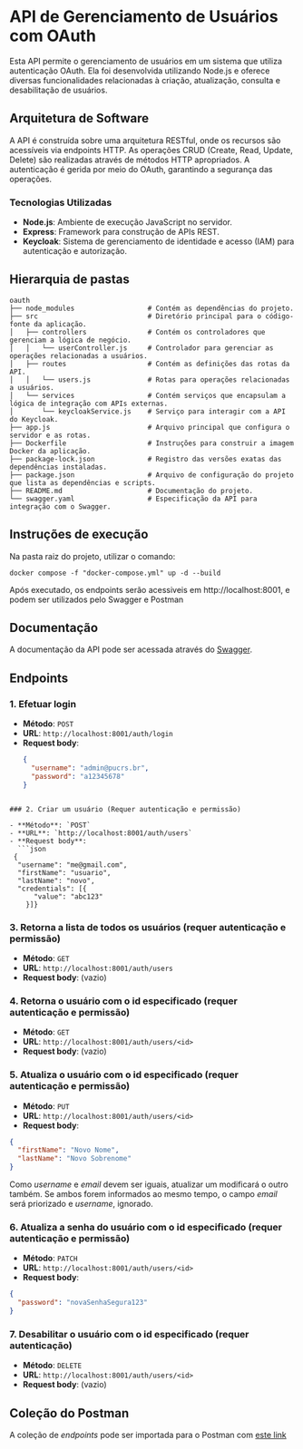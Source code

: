 # API de Gerenciamento de Usuários com OAuth

Esta API permite o gerenciamento de usuários em um sistema que utiliza autenticação OAuth. Ela foi desenvolvida utilizando Node.js e oferece diversas funcionalidades relacionadas à criação, atualização, consulta e desabilitação de usuários.

## Arquitetura de Software

A API é construída sobre uma arquitetura RESTful, onde os recursos são acessíveis via endpoints HTTP. As operações CRUD (Create, Read, Update, Delete) são realizadas através de métodos HTTP apropriados. A autenticação é gerida por meio do OAuth, garantindo a segurança das operações.

### Tecnologias Utilizadas

- **Node.js**: Ambiente de execução JavaScript no servidor.
- **Express**: Framework para construção de APIs REST.
- **Keycloak**: Sistema de gerenciamento de identidade e acesso (IAM) para autenticação e autorização.

## Hierarquia de pastas

```plaintext
oauth
├── node_modules                  # Contém as dependências do projeto.
├── src                           # Diretório principal para o código-fonte da aplicação.
│   ├── controllers               # Contém os controladores que gerenciam a lógica de negócio.
│   │   └── userController.js     # Controlador para gerenciar as operações relacionadas a usuários.
│   ├── routes                    # Contém as definições das rotas da API.
│   │   └── users.js              # Rotas para operações relacionadas a usuários.
│   └── services                  # Contém serviços que encapsulam a lógica de integração com APIs externas.
│       └── keycloakService.js    # Serviço para interagir com a API do Keycloak.
├── app.js                        # Arquivo principal que configura o servidor e as rotas.
├── Dockerfile                    # Instruções para construir a imagem Docker da aplicação.
├── package-lock.json             # Registro das versões exatas das dependências instaladas.
├── package.json                  # Arquivo de configuração do projeto que lista as dependências e scripts.
├── README.md                     # Documentação do projeto.
└── swagger.yaml                  # Especificação da API para integração com o Swagger.
```



## Instruções de execução

Na pasta raiz do projeto, utilizar o comando:

```
docker compose -f "docker-compose.yml" up -d --build
```
Após executado, os endpoints serão acessiveis em http://localhost:8001, e podem ser utilizados pelo Swagger e Postman

## Documentação

A documentação da API pode ser acessada através do [Swagger](http://localhost:8001/api-docs).

## Endpoints

### 1. Efetuar login

- **Método**: `POST`
- **URL**: `http://localhost:8001/auth/login`
- **Request body**:
  ```json
  {
    "username": "admin@pucrs.br",
    "password": "a12345678"
  }
```

### 2. Criar um usuário (Requer autenticação e permissão)

- **Método**: `POST`
- **URL**: `http://localhost:8001/auth/users`
- **Request body**:
  ```json
 {
  "username": "me@gmail.com",
  "firstName": "usuario",
  "lastName": "novo",
  "credentials": [{
      "value": "abc123"
    }]}
```

### 3. Retorna a lista de todos os usuários (requer autenticação e permissão)

- **Método**: `GET`
- **URL**: `http://localhost:8001/auth/users`
- **Request body**: (vazio)

### 4. Retorna o usuário com o id especificado (requer autenticação e permissão)

- **Método**: `GET`
- **URL**: `http://localhost:8001/auth/users/<id>`
- **Request body**: (vazio)

### 5. Atualiza o usuário com o id especificado (requer autenticação e permissão)

- **Método**: `PUT`
- **URL**: `http://localhost:8001/auth/users/<id>`
- **Request body**:
```json
{
  "firstName": "Novo Nome",
  "lastName": "Novo Sobrenome"
}
```
 Como *username* e *email* devem ser iguais, atualizar um modificará o outro também. Se ambos forem informados ao mesmo tempo, o campo *email* será priorizado e *username*, ignorado.

 ### 6. Atualiza a senha do usuário com o id especificado (requer autenticação e permissão)

 - **Método**: `PATCH`
- **URL**: `http://localhost:8001/auth/users/<id>`
- **Request body**:
```json
{
  "password": "novaSenhaSegura123"
}
```

### 7. Desabilitar o usuário com o id especificado (requer autenticação)

- **Método**: `DELETE`
- **URL**: `http://localhost:8001/auth/users/<id>`
- **Request body**: (vazio)


## Coleção do Postman

A coleção de *endpoints* pode ser importada para o Postman com [este link](https://www.postman.com/gabrielgiaretta/workspace/constrsw "este link")
